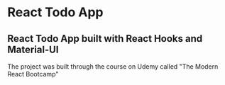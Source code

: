 # React Todo App
## React Todo App built with React Hooks and Material-UI

The project was built through the course on Udemy called "The Modern React Bootcamp"